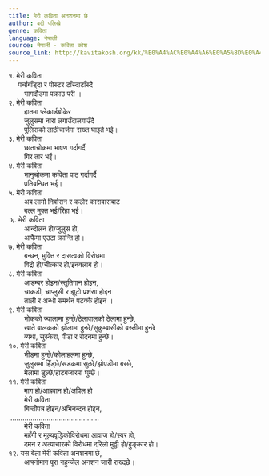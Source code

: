 ```yaml
---
title: मेरी कविता अनशनमा छे
author: बद्री पलिखे
genre: कविता
language: नेपाली
source: नेपाली - कविता कोश
source_link: http://kavitakosh.org/kk/%E0%A4%AC%E0%A4%A6%E0%A5%8D%E0%A4%B0%E0%A5%80_%E0%A4%AA%E0%A4%B2%E0%A4%BF%E0%A4%96%E0%A5%87
---
```


१. मेरी कविता  
     पर्चाबाँड्दा र पोस्टर टाँस्दाटाँस्दै  
        भागदौडमा पक्राउ परी ।  
२. मेरी कविता  
        हातमा प्लेकार्डबोकेर  
        जुलुसमा नारा लगाउँदालगाउँदै  
        पुलिसको लाठीचार्जमा सख्त घाइते भई।  
३. मेरी कविता  
        छाताचोकमा भाषण गर्दागर्दै  
        गिर तार भई।  
४. मेरी कविता  
        भानुचोकमा कविता पाठ गर्दागर्दै  
        प्रतिबन्धित भई।  
५. मेरी कविता  
        अब लामो निर्वासन र कठोर कारावासबाट  
        बल्ल मुक्त भई/रिहा भई।  
 ६. मेरी कविता  
        आन्दोलन हो/जुलुस हो,  
        आफैमा एउटा क्रान्ति हो।  
७. मेरी कविता  
        बन्धन, मुक्ति र दासत्वको विरोधमा  
        विद्रो हो/चीत्कार हो/इनक्लाब हो।  
८. मेरी कविता  
        आडम्बर होइन/स्तुतिगान होइन,  
        चाकडी, चाप्लुसी र झूटो प्रशंसा होइन  
        ताली र अन्धो समर्थन पटक्कै होइन ।  
९. मेरी कविता  
        भोकको ज्वालामा हुन्छे/ठेलावालको ठेलामा हुन्छे,  
        खाते बालकको झोलामा हुन्छे/सुकुम्बासीको बस्तीमा हुन्छे  
        व्यथा, सुस्केरा, पीडा र रोदनमा हुन्छे।  
१०. मेरी कविता  
        भीडमा हुन्छे/कोलाहलमा हुन्छे,  
        जुलुसमा हिँड्छे/सडकमा सुत्छे/झोपडीमा बस्छे,  
        मेलामा डुल्छे/हाटबजारमा घुम्छे।  
११. मेरी कविता  
        माग हो/आह्रवान हो/अपिल हो  
        मेरी कविता  
        बिन्तीपत्र होइन/अभिनन्दन होइन,  
 ............................................  
        मेरी कविता  
        महँगी र मूल्यवृद्धिकोविरोधमा आवाज हो/स्वर हो,  
        दमन र अत्याचारको विरोधमा दरिलो मुठ्ठी हो/हुङ्कार हो।  
१२. यस बेला मेरी कविता अनशनमा छे,  
        आफ्नोमाग पूरा नहुन्जेल अनशन जारी राख्दछे।
